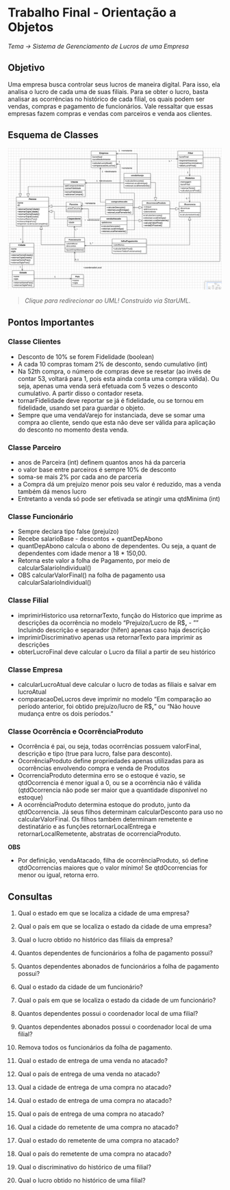 # Trabalho Final - Orientação a Objetos
_Tema -> Sistema de Gerenciamento de Lucros de uma Empresa_

## Objetivo 
Uma empresa busca controlar seus lucros de maneira digital. Para isso, ela analisa o lucro de cada uma de suas filiais. Para se obter o lucro, basta analisar as ocorrências no histórico de cada filial, os quais podem ser vendas, compras e pagamento de funcionários. Vale ressaltar que essas empresas fazem compras e vendas com parceiros e venda aos clientes.

## Esquema de Classes
<a href="https://github.com/tetenc555/trabOrientObj/blob/main/classes.mdj"><img src="https://github.com/tetenc555/trabOrientObj/blob/main/printUML.png" width="500px" height="auto" /></a>
>_Clique para redirecionar ao UML! Construído via StarUML._

## Pontos Importantes

### Classe Clientes
* Desconto de 10% se forem Fidelidade (boolean)
* A cada 10 compras tomam 2% de desconto, sendo cumulativo (int)
* Na 52th compra, o número de compras deve se resetar (ao invés de contar 53, voltará para 1, pois esta ainda conta uma compra válida). Ou seja, apenas uma venda será efetuada com 5 vezes o desconto cumulativo. A partir disso o contador reseta.
* tornarFidelidade deve reportar se já é fidelidade, ou se tornou em fidelidade, usando set para guardar o objeto.
* Sempre que uma vendaVarejo for instanciada, deve se somar uma compra ao cliente, sendo que esta não deve ser válida para aplicação do desconto no momento desta venda.

### Classe Parceiro
* anos de Parceira (int) definem quantos anos há da parceria
* o valor base entre parceiros é sempre 10% de desconto
* soma-se mais 2% por cada ano de parceria
* a Compra dá um prejuízo menor pois seu valor é reduzido, mas a venda também dá menos lucro
* Entretanto a venda só pode ser efetivada se atingir uma qtdMinima (int)
### Classe Funcionário
* Sempre declara tipo false (prejuízo)
* Recebe salarioBase - descontos + quantDepAbono
* quantDepAbono calcula o abono de dependentes. Ou seja, a quant de dependentes com idade menor a 18 * 150,00.
* Retorna este valor a folha de Pagamento, por meio de calcularSalarioIndividual()
* OBS calcularValorFinal() na folha de pagamento usa calcularSalarioIndividual()
### Classe Filial
- imprimirHistorico usa retornarTexto, função do Historico que imprime as descrições da ocorrência no modelo “Prejuízo/Lucro de R$**,** - ”” Incluindo descrição e separador (hífen) apenas caso haja descrição
- imprimirDiscriminativo apenas usa retornarTexto para imprimir as descrições
- obterLucroFinal deve calcular o Lucro da filial a partir de seu histórico
### Classe Empresa
- calcularLucroAtual deve calcular o lucro de todas as filiais e salvar em lucroAtual
- comparacaoDeLucros deve imprimir no modelo “Em comparação ao período anterior, foi obtido prejuízo/lucro de R$**,**” ou “Não houve mudança entre os dois períodos.”
### Classe Ocorrência e OcorrênciaProduto
* Ocorrência é pai, ou seja, todas ocorrências possuem valorFinal, descrição e tipo (true para lucro, false para desconto).
* OcorrênciaProduto define propriedades apenas utilizadas para as ocorrências envolvendo compra e venda de Produtos
* OcorrenciaProduto determina erro se o estoque é vazio, se qtdOcorrencia é menor igual a 0, ou se a ocorrência não é válida (qtdOcorrencia não pode ser maior que a quantidade disponível no estoque)
* A ocorrênciaProduto determina estoque do produto, junto da qtdOcorrencia. Já seus filhos determinam calcularDesconto para uso no calcularValorFinal. Os filhos também determinam remetente e destinatário e as funções retornarLocalEntrega e retornarLocalRemetente, abstratas de ocorrenciaProduto.

**OBS** 
* Por definição, vendaAtacado, filha de ocorrênciaProduto, só define qtdOcorrencias maiores que o valor mínimo! Se qtdOcorrencias for menor ou igual, retorna erro. 


## Consultas


1) Qual o estado em que se localiza a cidade de uma empresa?

2) Qual o país em que se localiza o estado da cidade de uma empresa?

3) Qual o lucro obtido no histórico das filiais da empresa?

4) Quantos dependentes de funcionários a folha de pagamento possui?

5) Quantos dependentes abonados de funcionários a folha de pagamento possui?

6) Qual o estado da cidade de um funcionário? 

7) Qual o país em que se localiza o estado da cidade de um funcionário?

8) Quantos dependentes possui o coordenador local de uma filial?

9) Quantos dependentes abonados possui o coordenador local de uma filial? 

10) Remova todos os funcionários da folha de pagamento.

11) Qual o estado de entrega de uma venda no atacado?

12) Qual o país de entrega de uma venda no atacado?

13) Qual a cidade de entrega de uma compra no atacado?

14) Qual o estado de entrega de uma compra no atacado?

15) Qual o país de entrega de uma compra no atacado?

16) Qual a cidade do remetente de uma compra no atacado?

17) Qual o estado do remetente de uma compra no atacado?

18) Qual o país do remetente de uma compra no atacado?

19) Qual o discriminativo do histórico de uma filial?

20) Qual o lucro obtido no histórico de uma filial? 


